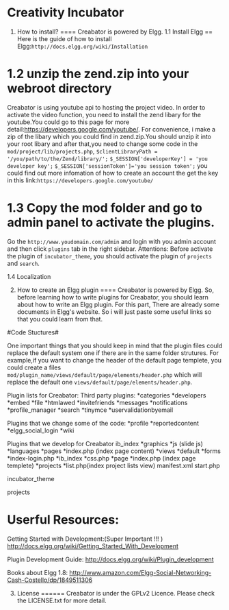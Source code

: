 Creativity Incubator
======
1. How to install?
====
Creabator is powered by Elgg. 
1.1 Install Elgg
==
Here is the guide of how to install Elgg:`http://docs.elgg.org/wiki/Installation`

1.2 unzip the zend.zip into your webroot directory 
==
Creabator is using youtube api to hosting the project video. In order to activate the video function, you need to install the zend libary for the youtube.You could go to this page for more detail:https://developers.google.com/youtube/.
For convenience, i make a zip of the libary which you could find in zend.zip.You should unzip it into your root libary and after that,you need to change some code in the `mod/project/lib/projects.php`,
`$clientLibraryPath = '/you/path/to/the/Zend/library/';`
`$_SESSION['developerKey'] = 'you developer key';`
`$_SESSION['sessionToken']='you session token';`
you could find out more infomation of how to create an account the get the key in this link:`https://developers.google.com/youtube/`

1.3 Copy the mod folder and go to admin panel to activate the plugins.
==
Go the `http://www.youdomain.com/admin` and login with you admin account and then click `plugins` tab in the right sidebar.
Attentions:
Before activate the plugin of `incubator_theme`, you should activate the plugin of `projects` and `search`. 

1.4 Localization



2. How to create an Elgg plugin
====
Creabator is powered by Elgg. So, before learning how to write plugins for Creabator, you should learn about how to write an Elgg plugin.
For this part, There are already some documents in Elgg's website. So i will just paste some useful links so that you could learn from that.

#Code Stuctures#

One important things that you should keep in mind that the plugin files could replace the default system one if there are in the same folder strutures. For example,if you want to change the header of the default page templete, you could create a files `mod/plugin_name/views/default/page/elements/header.php` which will replace the default one  `views/default/page/elements/header.php`.

Plugin lists for Creabator:
Third party plugins:
*categories
*developers
*embed
*file
*htmlawed
*invitefriends
*messages
*notifications
*profile_manager
*search
*tinymce
*uservalidationbyemail

Plugins that we change some of the code:
*profile
*reportedcontent
*elgg_social_login
*wiki

Plugins that we develop for Creabator
ib_index
*graphics
*js (slide js)
*languages
*pages
	*index.php (index page content)
*views
	*default
		*forms
			*index-login.php
		*ib_index
			*css.php
		*page
			*index.php (index page templete)
		*projects
			*list.php(index project lists view)
manifest.xml
start.php 


incubator_theme

projects







Userful Resources:
===
Getting Started with Development:(Super Important !!! ) http://docs.elgg.org/wiki/Getting_Started_With_Development

Plugin Development Guide: http://docs.elgg.org/wiki/Plugin_development

Books about Elgg 1.8: http://www.amazon.com/Elgg-Social-Networking-Cash-Costello/dp/1849511306

3. License
======
Creabator is under the GPLv2 Licence. Please check the LICENSE.txt for more detail.




